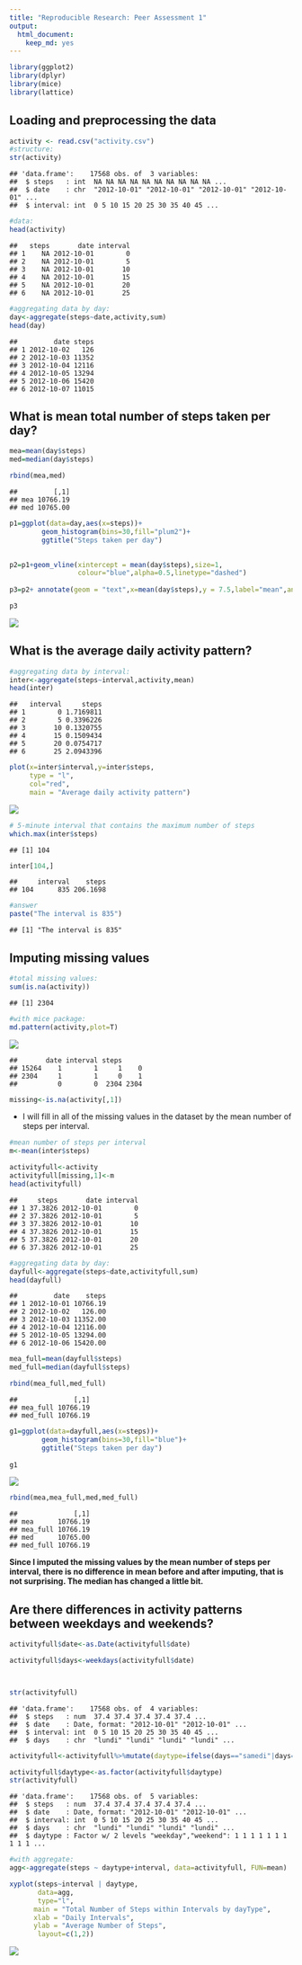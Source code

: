 ```yaml
---
title: "Reproducible Research: Peer Assessment 1"
output: 
  html_document: 
    keep_md: yes
---
```


```r
library(ggplot2)
library(dplyr)
library(mice)
library(lattice)
```


## Loading and preprocessing the data


```r
activity <- read.csv("activity.csv")
#structure:
str(activity)
```

```
## 'data.frame':	17568 obs. of  3 variables:
##  $ steps   : int  NA NA NA NA NA NA NA NA NA NA ...
##  $ date    : chr  "2012-10-01" "2012-10-01" "2012-10-01" "2012-10-01" ...
##  $ interval: int  0 5 10 15 20 25 30 35 40 45 ...
```

```r
#data:
head(activity)
```

```
##   steps       date interval
## 1    NA 2012-10-01        0
## 2    NA 2012-10-01        5
## 3    NA 2012-10-01       10
## 4    NA 2012-10-01       15
## 5    NA 2012-10-01       20
## 6    NA 2012-10-01       25
```


```r
#aggregating data by day:
day<-aggregate(steps~date,activity,sum)
head(day)
```

```
##         date steps
## 1 2012-10-02   126
## 2 2012-10-03 11352
## 3 2012-10-04 12116
## 4 2012-10-05 13294
## 5 2012-10-06 15420
## 6 2012-10-07 11015
```






## What is mean total number of steps taken per day?


```r
mea=mean(day$steps)
med=median(day$steps)

rbind(mea,med)
```

```
##         [,1]
## mea 10766.19
## med 10765.00
```


```r
p1=ggplot(data=day,aes(x=steps))+
        geom_histogram(bins=30,fill="plum2")+
        ggtitle("Steps taken per day")
        

p2=p1+geom_vline(xintercept = mean(day$steps),size=1,
                 colour="blue",alpha=0.5,linetype="dashed")
                   
p3=p2+ annotate(geom = "text",x=mean(day$steps),y = 7.5,label="mean",angle=90)

p3
```

![](PA1_template_files/figure-html/histogram-1.png)<!-- -->



## What is the average daily activity pattern?

```r
#aggregating data by interval:
inter<-aggregate(steps~interval,activity,mean)
head(inter)
```

```
##   interval     steps
## 1        0 1.7169811
## 2        5 0.3396226
## 3       10 0.1320755
## 4       15 0.1509434
## 5       20 0.0754717
## 6       25 2.0943396
```



```r
plot(x=inter$interval,y=inter$steps,
     type = "l",
     col="red",
     main = "Average daily activity pattern")
```

![](PA1_template_files/figure-html/unnamed-chunk-6-1.png)<!-- -->

```r
# 5-minute interval that contains the maximum number of steps
which.max(inter$steps)
```

```
## [1] 104
```

```r
inter[104,]
```

```
##     interval    steps
## 104      835 206.1698
```

```r
#answer
paste("The interval is 835")
```

```
## [1] "The interval is 835"
```



## Imputing missing values

```r
#total missing values:
sum(is.na(activity))
```

```
## [1] 2304
```

```r
#with mice package:
md.pattern(activity,plot=T)
```

![](PA1_template_files/figure-html/unnamed-chunk-7-1.png)<!-- -->

```
##       date interval steps     
## 15264    1        1     1    0
## 2304     1        1     0    1
##          0        0  2304 2304
```

```r
missing<-is.na(activity[,1])
```

-  I will fill in all of the missing values in the dataset by the mean number of steps per interval.



```r
#mean number of steps per interval
m<-mean(inter$steps)
```


```r
activityfull<-activity
activityfull[missing,1]<-m
head(activityfull)
```

```
##     steps       date interval
## 1 37.3826 2012-10-01        0
## 2 37.3826 2012-10-01        5
## 3 37.3826 2012-10-01       10
## 4 37.3826 2012-10-01       15
## 5 37.3826 2012-10-01       20
## 6 37.3826 2012-10-01       25
```

```r
#aggregating data by day:
dayfull<-aggregate(steps~date,activityfull,sum)
head(dayfull)
```

```
##         date    steps
## 1 2012-10-01 10766.19
## 2 2012-10-02   126.00
## 3 2012-10-03 11352.00
## 4 2012-10-04 12116.00
## 5 2012-10-05 13294.00
## 6 2012-10-06 15420.00
```

```r
mea_full=mean(dayfull$steps)
med_full=median(dayfull$steps)

rbind(mea_full,med_full)
```

```
##              [,1]
## mea_full 10766.19
## med_full 10766.19
```


```r
g1=ggplot(data=dayfull,aes(x=steps))+
        geom_histogram(bins=30,fill="blue")+
        ggtitle("Steps taken per day")
        
g1
```

![](PA1_template_files/figure-html/unnamed-chunk-12-1.png)<!-- -->



```r
rbind(mea,mea_full,med,med_full)
```

```
##              [,1]
## mea      10766.19
## mea_full 10766.19
## med      10765.00
## med_full 10766.19
```


**Since I imputed the missing values by the mean number of steps per interval, there is no difference in mean before and after imputing, that is not surprising. The median has changed a little bit.**


## Are there differences in activity patterns between weekdays and weekends?


```r
activityfull$date<-as.Date(activityfull$date)

activityfull$days<-weekdays(activityfull$date)



str(activityfull)
```

```
## 'data.frame':	17568 obs. of  4 variables:
##  $ steps   : num  37.4 37.4 37.4 37.4 37.4 ...
##  $ date    : Date, format: "2012-10-01" "2012-10-01" ...
##  $ interval: int  0 5 10 15 20 25 30 35 40 45 ...
##  $ days    : chr  "lundi" "lundi" "lundi" "lundi" ...
```


```r
activityfull<-activityfull%>%mutate(daytype=ifelse(days=="samedi"|days=="dimanche", "weekend","weekday"))

activityfull$daytype<-as.factor(activityfull$daytype)
str(activityfull)
```

```
## 'data.frame':	17568 obs. of  5 variables:
##  $ steps   : num  37.4 37.4 37.4 37.4 37.4 ...
##  $ date    : Date, format: "2012-10-01" "2012-10-01" ...
##  $ interval: int  0 5 10 15 20 25 30 35 40 45 ...
##  $ days    : chr  "lundi" "lundi" "lundi" "lundi" ...
##  $ daytype : Factor w/ 2 levels "weekday","weekend": 1 1 1 1 1 1 1 1 1 1 ...
```



```r
#with aggregate:
agg<-aggregate(steps ~ daytype+interval, data=activityfull, FUN=mean)

xyplot(steps~interval | daytype,
       data=agg,
       type="l",
      main = "Total Number of Steps within Intervals by dayType",
      xlab = "Daily Intervals",
      ylab = "Average Number of Steps",
       layout=c(1,2))
```

![](PA1_template_files/figure-html/unnamed-chunk-16-1.png)<!-- -->




